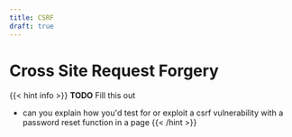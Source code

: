 ```yaml
---
title: CSRF
draft: true
---
```


# Cross Site Request Forgery
{{< hint info >}}
**TODO** Fill this out
- can you explain how you'd test for or exploit a csrf vulnerability with a password reset function in a page
{{< /hint >}}

